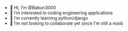- 👋 Hi, I’m @Babun3000
- 👀 I’m interested in coding engineering applications
- 🌱 I’m currently learning python/django
- 💞️ I’m not looking to collaborate yet since I'm still a noob

<!---
Babun3000/Babun3000 is a ✨ special ✨ repository because its `README.md` (this file) appears on your GitHub profile.
You can click the Preview link to take a look at your changes.
--->
